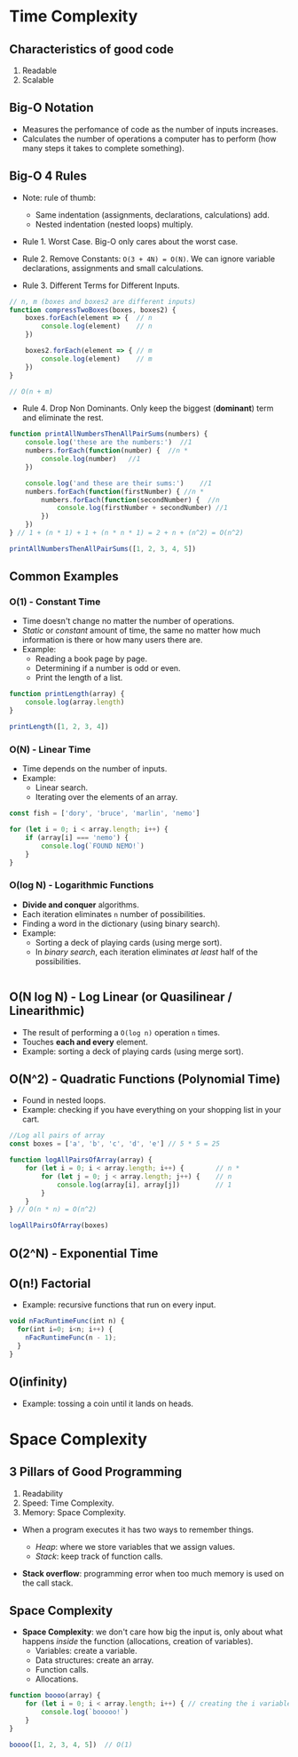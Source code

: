 # Time Complexity

## Characteristics of good code

1. Readable
2. Scalable

## Big-O Notation

* Measures the perfomance of code as the number of inputs increases.
* Calculates the number of operations a computer has to perform (how many steps
  it takes to complete something).

## Big-O 4 Rules

* Note: rule of thumb:
  * Same indentation (assignments, declarations, calculations) add.
  * Nested indentation (nested loops) multiply.

* Rule 1. Worst Case. Big-O only cares about the worst case.
* Rule 2. Remove Constants: `O(3 + 4N) = O(N)`. We can ignore variable
  declarations, assignments and small calculations.
* Rule 3. Different Terms for Different Inputs.

```javascript
// n, m (boxes and boxes2 are different inputs)
function compressTwoBoxes(boxes, boxes2) {
    boxes.forEach(element => {  // n
        console.log(element)    // n
    })

    boxes2.forEach(element => { // m
        console.log(element)    // m
    })
}

// O(n + m)
```

* Rule 4. Drop Non Dominants. Only keep the biggest (**dominant**) term and eliminate the rest.

```javascript
function printAllNumbersThenAllPairSums(numbers) {
    console.log('these are the numbers:')  //1
    numbers.forEach(function(number) {  //n *
        console.log(number)   //1
    })

    console.log('and these are their sums:')    //1
    numbers.forEach(function(firstNumber) { //n *
        numbers.forEach(function(secondNumber) {  //n
            console.log(firstNumber + secondNumber) //1
        })
    })
} // 1 + (n * 1) + 1 + (n * n * 1) = 2 + n + (n^2) = O(n^2)

printAllNumbersThenAllPairSums([1, 2, 3, 4, 5])
```

## Common Examples

### O(1) - Constant Time

* Time doesn't change no matter the number of operations.
* *Static* or *constant* amount of time, the same no matter how much information is there or how many users there are.
* Example:
  * Reading a book page by page.
  * Determining if a number is odd or even.
  * Print the length of a list.

```javascript
function printLength(array) {
    console.log(array.length)
}

printLength([1, 2, 3, 4])
```

### O(N) - Linear Time

* Time depends on the number of inputs.
* Example:
  * Linear search.
  * Iterating over the elements of an array.

```javascript
const fish = ['dory', 'bruce', 'marlin', 'nemo']

for (let i = 0; i < array.length; i++) {
    if (array[i] === 'nemo') {
        console.log(`FOUND NEMO!`)
    }
}
```

### O(log N) - Logarithmic Functions

* **Divide and conquer** algorithms.
* Each iteration eliminates `n` number of possibilities.
* Finding a word in the dictionary (using binary search).
* Example:
  * Sorting a deck of playing cards (using merge sort).
  * In *binary search*, each iteration eliminates *at least*
  half of the possibilities.

```javascript

```

## O(N log N) - Log Linear (or Quasilinear / Linearithmic)

* The result of performing a `O(log n)` operation `n` times.
* Touches **each and every** element.
* Example: sorting a deck of playing cards (using merge sort).

## O(N^2) - Quadratic Functions (Polynomial Time)

* Found in nested loops.
* Example: checking if you have everything on your shopping list in your cart.

```javascript
//Log all pairs of array
const boxes = ['a', 'b', 'c', 'd', 'e'] // 5 * 5 = 25

function logAllPairsOfArray(array) {
    for (let i = 0; i < array.length; i++) {        // n *
        for (let j = 0; j < array.length; j++) {    // n
            console.log(array[i], array[j])         // 1
        }
    }
} // O(n * n) = O(n^2)

logAllPairsOfArray(boxes)
```

## O(2^N) - Exponential Time

## O(n!) Factorial

* Example: recursive functions that run on every input.

```javascript
void nFacRuntimeFunc(int n) {
  for(int i=0; i<n; i++) {
    nFacRuntimeFunc(n - 1);
  }
}
```

## O(infinity)

* Example: tossing a coin until it lands on heads.

# Space Complexity

## 3 Pillars of Good Programming

1. Readability
2. Speed: Time Complexity.
3. Memory: Space Complexity.

* When a program executes it has two ways to remember things.
  * *Heap*: where we store variables that we assign values.
  * *Stack*: keep track of function calls.

* **Stack overflow**: programming error when too much memory is used on the call stack.

## Space Complexity

* **Space Complexity**: we don't care how big the input is, only about what
  happens *inside* the function (allocations, creation of variables).
  * Variables: create a variable.
  * Data structures: create an array.
  * Function calls.
  * Allocations.

```javascript
function boooo(array) {
    for (let i = 0; i < array.length; i++) { // creating the i variable = 1
        console.log(`booooo!`)
    }
}

boooo([1, 2, 3, 4, 5])  // O(1)
```
